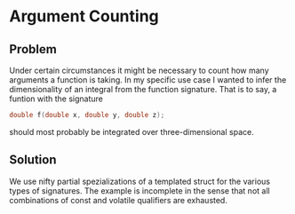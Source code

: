 # Argument Counting

## Problem

Under certain circumstances it might be necessary to count how many
arguments a function is taking.  In my specific use case I wanted to
infer the dimensionality of an integral from the function signature.
That is to say, a funtion with the signature
```cpp
double f(double x, double y, double z);
```
should most probably be integrated over three-dimensional space.

## Solution

We use nifty partial spezializations of a templated struct for the
various types of signatures.  The example is incomplete in the sense
that not all combinations of const and volatile qualifiers are
exhausted.
